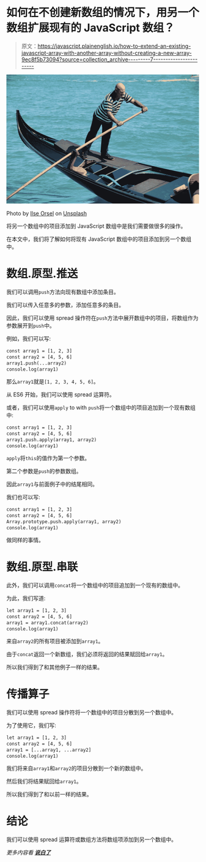 # 如何在不创建新数组的情况下，用另一个数组扩展现有的 JavaScript 数组？

> 原文：<https://javascript.plainenglish.io/how-to-extend-an-existing-javascript-array-with-another-array-without-creating-a-new-array-9ec8f5b73094?source=collection_archive---------7----------------------->

![](img/04b9ce6161c9b6a4ca196165181c2ecd.png)

Photo by [Ilse Orsel](https://unsplash.com/@lgtts?utm_source=medium&utm_medium=referral) on [Unsplash](https://unsplash.com?utm_source=medium&utm_medium=referral)

将另一个数组中的项目添加到 JavaScript 数组中是我们需要做很多的操作。

在本文中，我们将了解如何将现有 JavaScript 数组中的项目添加到另一个数组中。

# 数组.原型.推送

我们可以调用`push`方法向现有数组中添加条目。

我们可以传入任意多的参数，添加任意多的条目。

因此，我们可以使用 spread 操作符在`push`方法中展开数组中的项目，将数组作为参数展开到`push`中。

例如，我们可以写:

```
const array1 = [1, 2, 3]
const array2 = [4, 5, 6]
array1.push(...array2)
console.log(array1)
```

那么`array1`就是`[1, 2, 3, 4, 5, 6]`。

从 ES6 开始，我们可以使用 spread 运算符。

或者，我们可以使用`apply` to with `push`将一个数组中的项目追加到一个现有数组中:

```
const array1 = [1, 2, 3]
const array2 = [4, 5, 6]
array1.push.apply(array1, array2)
console.log(array1)
```

`apply`将`this`的值作为第一个参数。

第二个参数是`push`的参数数组。

因此`array1`与前面例子中的结尾相同。

我们也可以写:

```
const array1 = [1, 2, 3]
const array2 = [4, 5, 6]
Array.prototype.push.apply(array1, array2)
console.log(array1)
```

做同样的事情。

# 数组.原型.串联

此外，我们可以调用`concat`将一个数组中的项目追加到一个现有的数组中。

为此，我们写道:

```
let array1 = [1, 2, 3]
const array2 = [4, 5, 6]
array1 = array1.concat(array2)
console.log(array1)
```

来自`array2`的所有项目被添加到`array1`。

由于`concat`返回一个新数组，我们必须将返回的结果赋回给`array1`。

所以我们得到了和其他例子一样的结果。

# 传播算子

我们可以使用 spread 操作符将一个数组中的项目分散到另一个数组中。

为了使用它，我们写:

```
let array1 = [1, 2, 3]
const array2 = [4, 5, 6]
array1 = [...array1, ...array2]
console.log(array1)
```

我们将来自`array1`和`array2`的项目分散到一个新的数组中。

然后我们将结果赋回给`array1`。

所以我们得到了和以前一样的结果。

# 结论

我们可以使用 spread 运算符或数组方法将数组项添加到另一个数组中。

*更多内容看* [***说白了***](http://plainenglish.io)